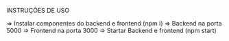INSTRUÇÕES DE USO

=> Instalar componentes do backend e frontend (npm i)
=> Backend na porta 5000
=> Frontend na porta 3000
=> Startar Backend e frontend (npm start)